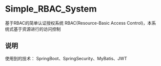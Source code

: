 # Simple_RBAC_System
基于RBAC的简单认证授权系统
RBAC(Resource-Basic Access Control)，本系统式基于资源进行的访问控制
## 说明
使用到的技术：
SpringBoot、SpringSecurity、MyBatis、JWT